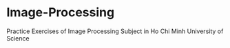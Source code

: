 # Image-Processing
Practice Exercises of Image Processing Subject in Ho Chi Minh University of Science
